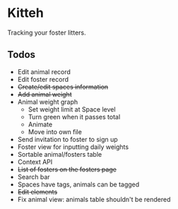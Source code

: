 # Kitteh

Tracking your foster litters.

## Todos

- Edit animal record
- Edit foster record
- ~~Create/edit spaces information~~
- ~~Add animal weight~~
- Animal weight graph
  - Set weight limit at Space level
  - Turn green when it passes total
  - Animate
  - Move into own file
- Send invitation to foster to sign up
- Foster view for inputting daily weights
- Sortable animal/fosters table
- Context API
- ~~List of fosters on the fosters page~~
- Search bar
- Spaces have tags, animals can be tagged
- ~~Edit elements~~
- Fix animal view: animals table shouldn't be rendered
